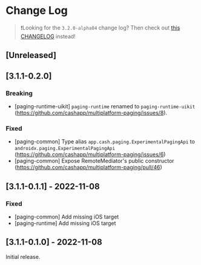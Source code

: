 # Change Log

> ❗Looking for the `3.2.0-alpha04` change log?
> Then check out [this CHANGELOG](https://github.com/cashapp/multiplatform-paging/blob/main-3.2.0-alpha04/CHANGELOG.md) instead!

## [Unreleased]

## [3.1.1-0.2.0]

### Breaking

- [paging-runtime-uikit] `paging-runtime` renamed to `paging-runtime-uikit` (https://github.com/cashapp/multiplatform-paging/issues/8).

### Fixed

- [paging-common] Type alias `app.cash.paging.ExperimentalPagingApi` to `androidx.paging.ExperimentalPagingApi` (https://github.com/cashapp/multiplatform-paging/issues/6)
- [paging-common] Expose RemoteMediator's public constructor (https://github.com/cashapp/multiplatform-paging/pull/46)

## [3.1.1-0.1.1] - 2022-11-08

### Fixed

- [paging-common] Add missing iOS target
- [paging-runtime] Add missing iOS target

## [3.1.1-0.1.0] - 2022-11-08

Initial release.
